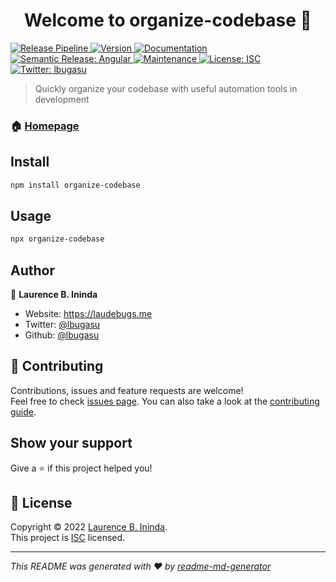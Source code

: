 <h1 align="center">Welcome to organize-codebase 👋</h1>

<p>
  <a href="https://github.com/lbugasu/organize-codebase/actions/workflows/release.yml" target="_blank">
    <img alt="Release Pipeline" src="https://github.com/lbugasu/organize-codebase/actions/workflows/release.yml/badge.svg">
  </a>
  <a href="https://www.npmjs.com/package/organize-codebase" target="_blank">
    <img alt="Version" src="https://img.shields.io/npm/v/organize-codebase.svg">
  </a>
  <a href="https://github.com/lbugasu/organize-codebase#readme" target="_blank">
    <img alt="Documentation" src="https://img.shields.io/badge/documentation-yes-brightgreen.svg" />
  </a>
  <a href="https://github.com/semantic-release/semantic-release" target="_blank">
    <img alt="Semantic Release: Angular" src="https://img.shields.io/badge/semantic--release-angular-e10079?logo=semantic-release" />
  </a>
  <a href="https://github.com/lbugasu/organize-codebase/graphs/commit-activity" target="_blank">
    <img alt="Maintenance" src="https://img.shields.io/badge/Maintained%3F-yes-green.svg" />
  </a>
  <a href="https://github.com/lbugasu/organize-codebase/blob/master/docs/LICENSE.txt" target="_blank">
    <img alt="License: ISC" src="https://img.shields.io/github/license/lbugasu/organize-codebase" />
  </a>
  <a href="https://twitter.com/lbugasu" target="_blank">
    <img alt="Twitter: lbugasu" src="https://img.shields.io/twitter/follow/lbugasu.svg?style=social" />
  </a>
</p>

> Quickly organize your codebase with useful automation tools in development

### 🏠 [Homepage](https://github.com/lbugasu/organize-codebase)

## Install

```sh
npm install organize-codebase
```

## Usage

```sh
npx organize-codebase
```

## Author

👤 **Laurence B. Ininda**

* Website: https://laudebugs.me
* Twitter: [@lbugasu](https://twitter.com/lbugasu)
* Github: [@lbugasu](https://github.com/lbugasu)

## 🤝 Contributing

Contributions, issues and feature requests are welcome!<br />Feel free to check [issues page](https://github.com/lbugasu/organize-codebase/issues). You can also take a look at the [contributing guide](https://github.com/lbugasu/organize-codebase/blob/master/CONTRIBUTING.md).

## Show your support

Give a ⭐️ if this project helped you!

## 📝 License

Copyright © 2022 [Laurence B. Ininda](https://github.com/lbugasu).<br />
This project is [ISC](https://github.com/lbugasu/organize-codebase/blob/master/LICENSE) licensed.

***
_This README was generated with ❤️ by [readme-md-generator](https://github.com/kefranabg/readme-md-generator)_
